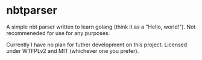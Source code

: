# nbtparser

A simple nbt parser written to learn golang (think it as a "Hello, world!").
Not recommeneded for use for any purposes.

Currently I have no plan for futher development on this project.
Licensed under WTFPLv2 and MIT (whichever one you prefer).
